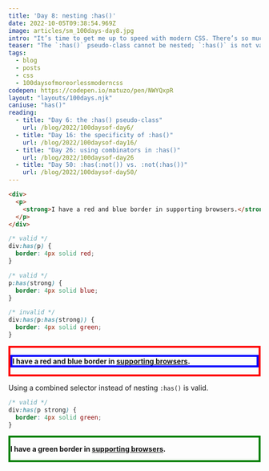 ```yaml
---
title: 'Day 8: nesting :has()'
date: 2022-10-05T09:38:54.969Z
image: articles/sm_100days-day8.jpg
intro: "It’s time to get me up to speed with modern CSS. There’s so much new in CSS that I know too little about. To change that I’ve started [#100DaysOfMoreOrLessModernCSS](/blog/2022/100-days-of-more-or-less-modern-css/). Why more or less modern CSS? Because some topics will be about cutting-edge features, while other stuff has been around for quite a while already, but I just have little to no experience with it."
teaser: "The `:has()` pseudo-class cannot be nested; `:has()` is not valid within `:has()`."
tags:
  - blog
  - posts
  - css
  - 100daysofmoreorlessmoderncss
codepen: https://codepen.io/matuzo/pen/NWYQxpR
layout: "layouts/100days.njk"
caniuse: "has()"
reading:
  - title: "Day 6: the :has() pseudo-class"
    url: /blog/2022/100daysof-day6/
  - title: "Day 16: the specificity of :has()"
    url: /blog/2022/100daysof-day16/
  - title: "Day 26: using combinators in :has()"
    url: /blog/2022/100daysof-day26
  - title: "Day 50: :has(:not()) vs. :not(:has())"
    url: /blog/2022/100daysof-day50/
---
```

```html
<div>
  <p>
    <strong>I have a red and blue border in supporting browsers.</strong>
  </p>
</div>
```

```css
/* valid */
div:has(p) {
  border: 4px solid red;
}

/* valid */
p:has(strong) {
  border: 4px solid blue;
}

/* invalid */
div:has(p:has(strong)) {
  border: 4px solid green;
}
```

<style>
.div:has(p) {
  border: 4px solid red;
}

/* valid */
.div p:has(strong) {
  border: 4px solid blue;
}

/* invalid */
.div:has(p:has(strong)) {
  border: 4px solid green;
}

.div2:has(p strong) {
  border: 4px solid green;
}
</style>

<div class="div">
  <p>
    <strong>I have a red and blue border in <a href="https://caniuse.com/css-has">supporting browsers</a>.</strong>
  </p>
</div>

Using a combined selector instead of nesting `:has()` is valid.

```css
/* valid */
div:has(p strong) {
  border: 4px solid green;
}
```

<div class="div2">
  <p>
    <strong>I have a green border in <a href="https://caniuse.com/css-has">supporting browsers</a>.</strong>
  </p>
</div>